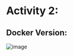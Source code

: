 # Activity 2:
## Docker Version: 
![image](https://github.com/AbhayWalia/ECE444-F2023-Lab1/assets/94670623/1fab47e3-c65a-4c93-80aa-70c58b8dcb46)
